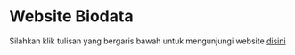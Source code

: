 # Website Biodata
Silahkan klik tulisan yang bergaris bawah untuk mengunjungi website
<a href="https://muhammadnasrudin10.github.io/websiteku" target="_blank">disini</a>
